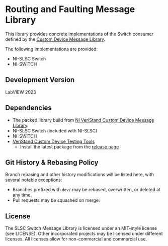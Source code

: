 # Routing and Faulting Message Library

This library provides concrete implementations of the Switch consumer defined by the [Custom Device Message Library](https://github.com/ni/niveristand-custom-device-message-library).

The following implementations are provided:

- NI-SLSC Switch
- NI-SWITCH

## Development Version
LabVIEW 2023

## Dependencies
- The packed library build from [NI VeriStand Custom Device Message Library](https://github.com/ni/niveristand-custom-device-message-library).
- NI-SLSC Switch (included with NI-SLSC)
- NI-SWITCH
- [VeriStand Custom Device Testing Tools](https://github.com/ni/niveristand-custom-device-testing-tools)
  - Install the latest package from the [release page](https://github.com/ni/niveristand-custom-device-testing-tools/releases)

## Git History & Rebasing Policy
Branch rebasing and other history modifications will be listed here, with several notable exceptions:
- Branches prefixed with `dev/` may be rebased, overwritten, or deleted at any time.
- Pull requests may be squashed on merge.

## License

The SLSC Switch Message Library is licensed under an MIT-style license (see LICENSE). Other incorporated projects may be licensed under different licenses. All licenses allow for non-commercial and commercial use.
